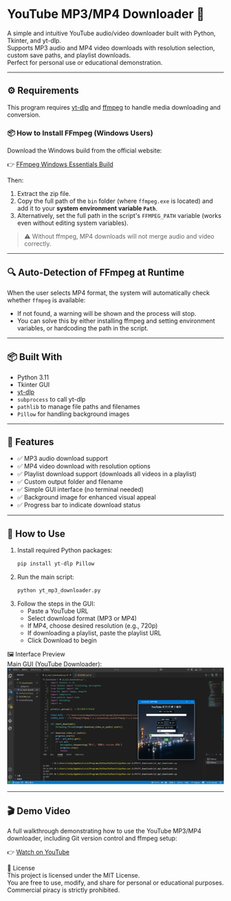 # YouTube MP3/MP4 Downloader 🎵

A simple and intuitive YouTube audio/video downloader built with Python, Tkinter, and yt-dlp.  
Supports MP3 audio and MP4 video downloads with resolution selection, custom save paths, and playlist downloads.  
Perfect for personal use or educational demonstration.

---

## ⚙️ Requirements

This program requires [yt-dlp](https://github.com/yt-dlp/yt-dlp) and [ffmpeg](https://ffmpeg.org/) to handle media downloading and conversion.

### 📦 How to Install FFmpeg (Windows Users)

Download the Windows build from the official website:

👉 [FFmpeg Windows Essentials Build](https://www.gyan.dev/ffmpeg/builds/ffmpeg-release-essentials.zip)

Then:

1. Extract the zip file.
2. Copy the full path of the `bin` folder (where `ffmpeg.exe` is located) and add it to your **system environment variable `Path`**.
3. Alternatively, set the full path in the script's `FFMPEG_PATH` variable (works even without editing system variables).

> ⚠️ Without ffmpeg, MP4 downloads will not merge audio and video correctly.

---

## 🔍 Auto-Detection of FFmpeg at Runtime

When the user selects MP4 format, the system will automatically check whether `ffmpeg` is available:

- If not found, a warning will be shown and the process will stop.
- You can solve this by either installing ffmpeg and setting environment variables, or hardcoding the path in the script.

---

## 📦 Built With

- Python 3.11
- Tkinter GUI
- [yt-dlp](https://github.com/yt-dlp/yt-dlp)
- `subprocess` to call yt-dlp
- `pathlib` to manage file paths and filenames
- `Pillow` for handling background images

---

## 🌟 Features

- ✅ MP3 audio download support
- ✅ MP4 video download with resolution options
- ✅ Playlist download support (downloads all videos in a playlist)
- ✅ Custom output folder and filename
- ✅ Simple GUI interface (no terminal needed)
- ✅ Background image for enhanced visual appeal
- ✅ Progress bar to indicate download status

---

## 🚀 How to Use

1. Install required Python packages:
   ```bash
   pip install yt-dlp Pillow
   ```
2. Run the main script:
   ```bash
   python yt_mp3_downloader.py
   ```
3. Follow the steps in the GUI:
   - Paste a YouTube URL  
   - Select download format (MP3 or MP4)
   - If MP4, choose desired resolution (e.g., 720p)
   - If downloading a playlist, paste the playlist URL
   - Click Download to begin

🖼️ Interface Preview  
Main GUI (YouTube Downloader):  
![screenshot](screenshot.png)

---

## 🎬 Demo Video

A full walkthrough demonstrating how to use the YouTube MP3/MP4 downloader, including Git version control and ffmpeg setup:

👉 [Watch on YouTube](https://youtu.be/Pww479_sxQk)

📄 License  
This project is licensed under the MIT License.  
You are free to use, modify, and share for personal or educational purposes. Commercial piracy is strictly prohibited.
